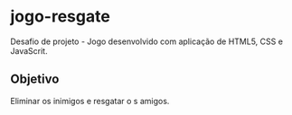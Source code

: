 # jogo-resgate
Desafio de projeto - Jogo desenvolvido com aplicação de HTML5, CSS e JavaScrit.

## Objetivo
Eliminar os inimigos e resgatar o s amigos.
